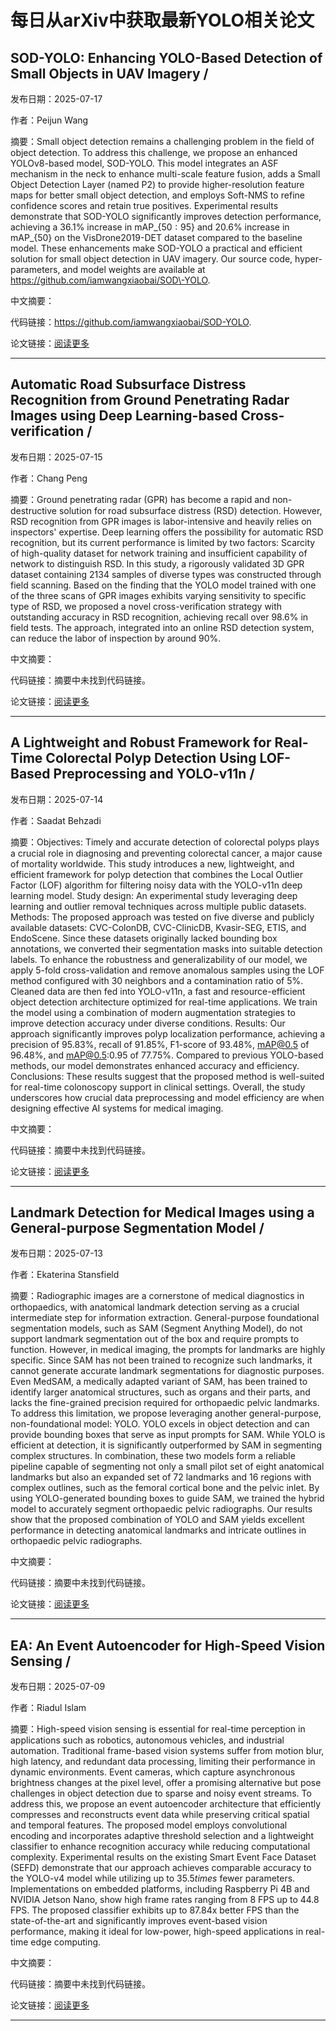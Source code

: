 # 每日从arXiv中获取最新YOLO相关论文


## SOD\-YOLO: Enhancing YOLO\-Based Detection of Small Objects in UAV Imagery / 

发布日期：2025-07-17

作者：Peijun Wang

摘要：Small object detection remains a challenging problem in the field of object detection. To address this challenge, we propose an enhanced YOLOv8\-based model, SOD\-YOLO. This model integrates an ASF mechanism in the neck to enhance multi\-scale feature fusion, adds a Small Object Detection Layer \(named P2\) to provide higher\-resolution feature maps for better small object detection, and employs Soft\-NMS to refine confidence scores and retain true positives. Experimental results demonstrate that SOD\-YOLO significantly improves detection performance, achieving a 36.1% increase in mAP$\_\{50:95\}$ and 20.6% increase in mAP$\_\{50\}$ on the VisDrone2019\-DET dataset compared to the baseline model. These enhancements make SOD\-YOLO a practical and efficient solution for small object detection in UAV imagery. Our source code, hyper\-parameters, and model weights are available at https://github.com/iamwangxiaobai/SOD\-YOLO.

中文摘要：


代码链接：https://github.com/iamwangxiaobai/SOD-YOLO.

论文链接：[阅读更多](http://arxiv.org/abs/2507.12727v1)

---


## Automatic Road Subsurface Distress Recognition from Ground Penetrating Radar Images using Deep Learning\-based Cross\-verification / 

发布日期：2025-07-15

作者：Chang Peng

摘要：Ground penetrating radar \(GPR\) has become a rapid and non\-destructive solution for road subsurface distress \(RSD\) detection. However, RSD recognition from GPR images is labor\-intensive and heavily relies on inspectors' expertise. Deep learning offers the possibility for automatic RSD recognition, but its current performance is limited by two factors: Scarcity of high\-quality dataset for network training and insufficient capability of network to distinguish RSD. In this study, a rigorously validated 3D GPR dataset containing 2134 samples of diverse types was constructed through field scanning. Based on the finding that the YOLO model trained with one of the three scans of GPR images exhibits varying sensitivity to specific type of RSD, we proposed a novel cross\-verification strategy with outstanding accuracy in RSD recognition, achieving recall over 98.6% in field tests. The approach, integrated into an online RSD detection system, can reduce the labor of inspection by around 90%.

中文摘要：


代码链接：摘要中未找到代码链接。

论文链接：[阅读更多](http://arxiv.org/abs/2507.11081v1)

---


## A Lightweight and Robust Framework for Real\-Time Colorectal Polyp Detection Using LOF\-Based Preprocessing and YOLO\-v11n / 

发布日期：2025-07-14

作者：Saadat Behzadi

摘要：Objectives: Timely and accurate detection of colorectal polyps plays a crucial role in diagnosing and preventing colorectal cancer, a major cause of mortality worldwide. This study introduces a new, lightweight, and efficient framework for polyp detection that combines the Local Outlier Factor \(LOF\) algorithm for filtering noisy data with the YOLO\-v11n deep learning model.   Study design: An experimental study leveraging deep learning and outlier removal techniques across multiple public datasets.   Methods: The proposed approach was tested on five diverse and publicly available datasets: CVC\-ColonDB, CVC\-ClinicDB, Kvasir\-SEG, ETIS, and EndoScene. Since these datasets originally lacked bounding box annotations, we converted their segmentation masks into suitable detection labels. To enhance the robustness and generalizability of our model, we apply 5\-fold cross\-validation and remove anomalous samples using the LOF method configured with 30 neighbors and a contamination ratio of 5%. Cleaned data are then fed into YOLO\-v11n, a fast and resource\-efficient object detection architecture optimized for real\-time applications. We train the model using a combination of modern augmentation strategies to improve detection accuracy under diverse conditions.   Results: Our approach significantly improves polyp localization performance, achieving a precision of 95.83%, recall of 91.85%, F1\-score of 93.48%, mAP@0.5 of 96.48%, and mAP@0.5:0.95 of 77.75%. Compared to previous YOLO\-based methods, our model demonstrates enhanced accuracy and efficiency.   Conclusions: These results suggest that the proposed method is well\-suited for real\-time colonoscopy support in clinical settings. Overall, the study underscores how crucial data preprocessing and model efficiency are when designing effective AI systems for medical imaging.

中文摘要：


代码链接：摘要中未找到代码链接。

论文链接：[阅读更多](http://arxiv.org/abs/2507.10864v1)

---


## Landmark Detection for Medical Images using a General\-purpose Segmentation Model / 

发布日期：2025-07-13

作者：Ekaterina Stansfield

摘要：Radiographic images are a cornerstone of medical diagnostics in orthopaedics, with anatomical landmark detection serving as a crucial intermediate step for information extraction. General\-purpose foundational segmentation models, such as SAM \(Segment Anything Model\), do not support landmark segmentation out of the box and require prompts to function. However, in medical imaging, the prompts for landmarks are highly specific. Since SAM has not been trained to recognize such landmarks, it cannot generate accurate landmark segmentations for diagnostic purposes. Even MedSAM, a medically adapted variant of SAM, has been trained to identify larger anatomical structures, such as organs and their parts, and lacks the fine\-grained precision required for orthopaedic pelvic landmarks. To address this limitation, we propose leveraging another general\-purpose, non\-foundational model: YOLO. YOLO excels in object detection and can provide bounding boxes that serve as input prompts for SAM. While YOLO is efficient at detection, it is significantly outperformed by SAM in segmenting complex structures. In combination, these two models form a reliable pipeline capable of segmenting not only a small pilot set of eight anatomical landmarks but also an expanded set of 72 landmarks and 16 regions with complex outlines, such as the femoral cortical bone and the pelvic inlet. By using YOLO\-generated bounding boxes to guide SAM, we trained the hybrid model to accurately segment orthopaedic pelvic radiographs. Our results show that the proposed combination of YOLO and SAM yields excellent performance in detecting anatomical landmarks and intricate outlines in orthopaedic pelvic radiographs.

中文摘要：


代码链接：摘要中未找到代码链接。

论文链接：[阅读更多](http://arxiv.org/abs/2507.11551v1)

---


## EA: An Event Autoencoder for High\-Speed Vision Sensing / 

发布日期：2025-07-09

作者：Riadul Islam

摘要：High\-speed vision sensing is essential for real\-time perception in applications such as robotics, autonomous vehicles, and industrial automation. Traditional frame\-based vision systems suffer from motion blur, high latency, and redundant data processing, limiting their performance in dynamic environments. Event cameras, which capture asynchronous brightness changes at the pixel level, offer a promising alternative but pose challenges in object detection due to sparse and noisy event streams. To address this, we propose an event autoencoder architecture that efficiently compresses and reconstructs event data while preserving critical spatial and temporal features. The proposed model employs convolutional encoding and incorporates adaptive threshold selection and a lightweight classifier to enhance recognition accuracy while reducing computational complexity. Experimental results on the existing Smart Event Face Dataset \(SEFD\) demonstrate that our approach achieves comparable accuracy to the YOLO\-v4 model while utilizing up to $35.5times$ fewer parameters. Implementations on embedded platforms, including Raspberry Pi 4B and NVIDIA Jetson Nano, show high frame rates ranging from 8 FPS up to 44.8 FPS. The proposed classifier exhibits up to 87.84x better FPS than the state\-of\-the\-art and significantly improves event\-based vision performance, making it ideal for low\-power, high\-speed applications in real\-time edge computing.

中文摘要：


代码链接：摘要中未找到代码链接。

论文链接：[阅读更多](http://arxiv.org/abs/2507.06459v1)

---

